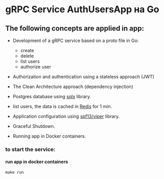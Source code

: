 # gRPC Service AuthUsersApp на Go

## The following concepts are applied in app:
- Development of a gRPC service based on a proto file in Go:
  - create
  - delete
  - list users
  - authorize user

- Authorization and authentication using a stateless approach (JWT)
- The Clean Architecture approach (dependency injection)
- Postgres database using <a href="https://github.com/jmoiron/sqlx">sqlx</a> library.
- list users, the data is cached in <a href="https://redis.io/">Redis</a> for 1 min.
- Application configuration using <a href="https://github.com/spf13/viper">spf13/viper</a> library.
- Graceful Shutdown.
- Running app in Docker containers.

### to start the service:

#### run app in docker containers
```
make run
```
